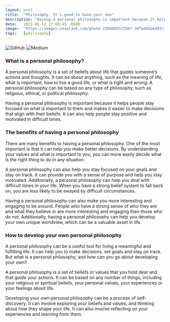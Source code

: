 ```yaml
---
layout: post
title:  "Philosophy- It's good to have your own"
description: "Having a personal philosophy is important because it helps people stay focused "
date:   2022-08-13 17:00:45 -0800
image:  "https://images.unsplash.com/photo-1504805572947-34fad45aed93?ixlib=rb-1.2.1&ixid=MnwxMjA3fDB8MHxwaG90by1wYWdlfHx8fGVufDB8fHx8&auto=format&fit=crop&w=870&q=80"
tags:   [philisophy]
---
```

![GitHub](https://img.shields.io/badge/github-%23121011.svg?style=for-the-badge&logo=github&logoColor=white)
![Medium](https://img.shields.io/badge/Medium-12100E?style=for-the-badge&logo=medium&logoColor=white)
### What is a personal philosophy?
A personal philosophy is a set of beliefs about life that guides someone’s actions and thoughts. It can be about anything, such as the meaning of life, what is important, how to live a good life, or what is right and wrong. A personal philosophy can be based on any type of philosophy, such as religious, ethical, or political philosophy.

Having a personal philosophy is important because it helps people stay focused on what is important to them and makes it easier to make decisions that align with their beliefs. It can also help people stay positive and motivated in difficult times.



### The benefits of having a personal philosophy
There are many benefits to having a personal philosophy. One of the most important is that it can help you make better decisions. By understanding your values and what is important to you, you can more easily decide what is the right thing to do in any situation.

A personal philosophy can also help you stay focused on your goals and stay on track. It can provide you with a sense of purpose and help you stay motivated. Additionally, a personal philosophy can help you deal with difficult times in your life. When you have a strong belief system to fall back on, you are less likely to be swayed by difficult circumstances.

Having a personal philosophy can also make you more interesting and engaging to be around. People who have a strong sense of who they are and what they believe in are more interesting and engaging than those who do not. Additionally, having a personal philosophy can help you develop your own unique worldview, which can be a valuable asset in life. 


### How to develop your own personal philosophy
A personal philosophy can be a useful tool for living a meaningful and fulfilling life. It can help you to make decisions, set goals and stay on track. But what is a personal philosophy, and how can you go about developing your own?

A personal philosophy is a set of beliefs or values that you hold dear and that guide your actions. It can be based on any number of things, including your religious or spiritual beliefs, your personal values, your experiences or your feelings about life.

Developing your own personal philosophy can be a process of self-discovery. It can involve exploring your beliefs and values, and thinking about how they shape your life. It can also involve reflecting on your experiences and learning from them.
